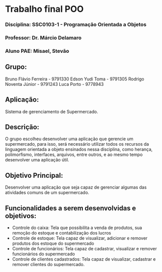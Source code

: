 # Trabalho final POO
### Disciplina​: SSC0103-1 - Programação Orientada a Objetos
### Professor​: Dr. Márcio Delamaro
### Aluno​ PAE​: Misael, Stevão
## Grupo:
Bruno Flávio Ferreira - 9791330
Edson Yudi Toma - 9791305
Rodrigo Noventa Júnior - 9791243
Luca Porto - 9778943
## Aplicação:
Sistema de gerenciamento de Supermercado.
## Descrição:
O grupo escolheu desenvolver uma aplicação que gerencie um supermercado, para
isso, será necessário utilizar todos os recursos da linguagem orientada a objeto ensinados
nessa disciplina, como herança, polimorfismo, interfaces, arquivos, entre outros, e ao
mesmo tempo desenvolver uma aplicação útil.
## Objetivo Principal:
Desenvolver uma aplicação que seja capaz de gerenciar algumas das atividades
comuns de um supermercado.
## Funcionalidades a serem desenvolvidas e objetivos:
* Controle do caixa: Tela que possibilita a venda de produtos, sua remoção do
estoque e contabilização dos lucros
* Controle de estoque: Tela capaz de visualizar, adicionar e remover produtos dos
estoque do supermercado
* Controle de funcionários: Tela capaz de cadastrar, visualizar e remover funcionários
do supermercado
* Controle de clientes cadastrados: Tela capaz de visualizar, cadastrar e remover
clientes do supermercado.
